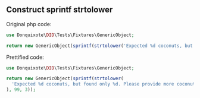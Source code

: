 ## Construct sprintf strtolower

Original php code:

```php
use Donquixote\DID\Tests\Fixtures\GenericObject;

return new GenericObject(sprintf(strtolower('Expected %d coconuts, but found only %d. Please provide more coconuts.'), 99, 3));
```

Prettified code:

```php
use Donquixote\DID\Tests\Fixtures\GenericObject;

return new GenericObject(sprintf(strtolower(
  'Expected %d coconuts, but found only %d. Please provide more coconuts.',
), 99, 3));
```
